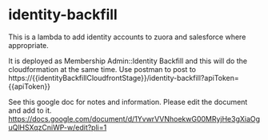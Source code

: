 # identity-backfill

This is a lambda to add identity accounts to zuora and salesforce where appropriate.

It is deployed as Membership Admin::Identity Backfill and this will do the cloudformation at the same time.
Use postman to post to https://{{identityBackfillCloudfrontStage}}/identity-backfill?apiToken={{apiToken}}

See this google doc for notes and information.  Please edit the document and add to it.
https://docs.google.com/document/d/1YvwrVVNhoekwG00MRyjHe3gXiaOguQlHSXqzCniWP-w/edit?pli=1
